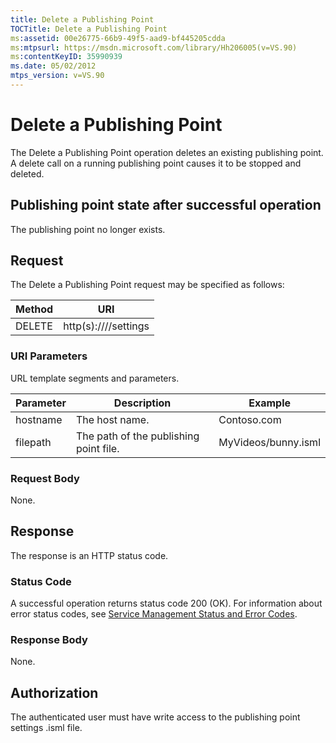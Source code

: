 ```yaml
---
title: Delete a Publishing Point
TOCTitle: Delete a Publishing Point
ms:assetid: 00e26775-66b9-49f5-aad9-bf445205cdda
ms:mtpsurl: https://msdn.microsoft.com/library/Hh206005(v=VS.90)
ms:contentKeyID: 35990939
ms.date: 05/02/2012
mtps_version: v=VS.90
---
```


# Delete a Publishing Point

The Delete a Publishing Point operation deletes an existing publishing point. A delete call on a running publishing point causes it to be stopped and deleted.

## Publishing point state after successful operation

The publishing point no longer exists.

## Request

The Delete a Publishing Point request may be specified as follows:

|Method|URI|
|--- |--- |
|DELETE|http(s)://<hostname>/<filepath>/settings|

### URI Parameters

URL template segments and parameters.

|Parameter|Description|Example|
|--- |--- |--- |
|hostname|The host name.|Contoso.com|
|filepath|The path of the publishing point file.|MyVideos/bunny.isml|

### Request Body

None.

## Response

The response is an HTTP status code.

### Status Code

A successful operation returns status code 200 (OK). For information about error status codes, see [Service Management Status and Error Codes](service-management-status-and-error-codes.md).

### Response Body

None.

## Authorization

The authenticated user must have write access to the publishing point settings .isml file.
